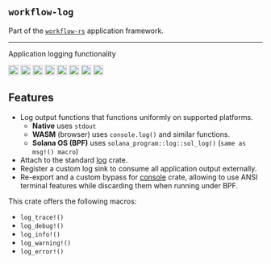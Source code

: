 ## `workflow-log`

Part of the [`workflow-rs`](https://github.com/workflow-rs) application framework.

***

Application logging functionality


[<img alt="github" src="https://img.shields.io/badge/github-workflow--rs-8da0cb?style=for-the-badge&labelColor=555555&color=8da0cb&logo=github" height="20">](https://github.com/workflow-rs/workflow-rs)
[<img alt="crates.io" src="https://img.shields.io/crates/v/workflow-log.svg?maxAge=2592000&style=for-the-badge&color=fc8d62&logo=rust" height="20">](https://crates.io/crates/workflow-log)
[<img alt="docs.rs" src="https://img.shields.io/badge/docs.rs-workflow--log-56c2a5?maxAge=2592000&style=for-the-badge&logo=docs.rs" height="20">](https://docs.rs/workflow-log)
<img alt="license" src="https://img.shields.io/crates/l/workflow-log.svg?maxAge=2592000&color=6ac&style=for-the-badge&logoColor=fff" height="20">
<img src="https://img.shields.io/badge/platform- native -informational?style=for-the-badge&color=50a0f0" height="20">
<img src="https://img.shields.io/badge/platform- wasm32/browser -informational?style=for-the-badge&color=50a0f0" height="20">
<img src="https://img.shields.io/badge/platform- wasm32/node.js -informational?style=for-the-badge&color=50a0f0" height="20">
<img src="https://img.shields.io/badge/platform- solana_os -informational?style=for-the-badge&color=50a0f0" height="20">


## Features

* Log output functions that functions uniformly on supported platforms.
  * **Native** uses `stdout`
  * **WASM** (browser) uses `console.log()` and similar functions.
  * **Solana OS (BPF)** uses `solana_program::log::sol_log()` (`same as msg!() macro`)
* Attach to the standard [log](https://crates.io/crates/log) crate.
* Register a custom log sink to consume all application output externally.
* Re-export and a custom bypass for [console](https://crates.io/crates/console) crate, allowing to use ANSI terminal features while discarding them when running under BPF.

This crate offers the following macros:
* `log_trace!()`
* `log_debug!()`
* `log_info!()`
* `log_warning!()`
* `log_error!()`


